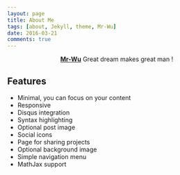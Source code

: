 ```yaml
---
layout: page
title: About Me
tags: [about, Jekyll, theme, Mr-Wu]
date: 2016-03-21
comments: true
---
```

    
<center><a href="https://revenger-wu.github.io"><b>Mr-Wu</b></a> Great dream makes great man !</center>

## Features
* Minimal, you can focus on your content
* Responsive
* Disqus integration
* Syntax highlighting
* Optional post image
* Social icons
* Page for sharing projects
* Optional background image
* Simple navigation menu
* MathJax support


